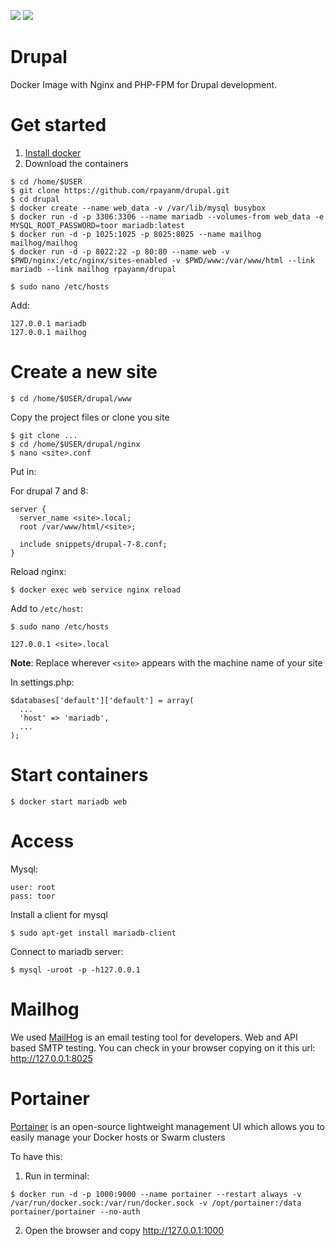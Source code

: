 [![](https://images.microbadger.com/badges/image/rpayanm/drupal.svg)](https://microbadger.com/images/rpayanm/drupal "Get your own image badge on microbadger.com")
[![](https://images.microbadger.com/badges/version/rpayanm/drupal.svg)](https://microbadger.com/images/rpayanm/drupal "Get your own version badge on microbadger.com")

# Drupal
Docker Image with Nginx and PHP-FPM for Drupal development.

# Get started
1. [Install docker](https://docs.docker.com/engine/installation/)
2. Download the containers
```
$ cd /home/$USER
$ git clone https://github.com/rpayanm/drupal.git
$ cd drupal
$ docker create --name web_data -v /var/lib/mysql busybox
$ docker run -d -p 3306:3306 --name mariadb --volumes-from web_data -e MYSQL_ROOT_PASSWORD=toor mariadb:latest
$ docker run -d -p 1025:1025 -p 8025:8025 --name mailhog mailhog/mailhog
$ docker run -d -p 8022:22 -p 80:80 --name web -v $PWD/nginx:/etc/nginx/sites-enabled -v $PWD/www:/var/www/html --link mariadb --link mailhog rpayanm/drupal
```
`$ sudo nano /etc/hosts`

Add:

```
127.0.0.1 mariadb
127.0.0.1 mailhog
```

# Create a new site
`$ cd /home/$USER/drupal/www`

Copy the project files or clone you site
```
$ git clone ...
$ cd /home/$USER/drupal/nginx
$ nano <site>.conf
```
Put in:

For drupal 7 and 8:
```
server {
  server_name <site>.local;
  root /var/www/html/<site>;

  include snippets/drupal-7-8.conf;
}
```
Reload nginx:

`$ docker exec web service nginx reload`

Add to `/etc/host`:

`$ sudo nano /etc/hosts`

`127.0.0.1 <site>.local`

**Note**: Replace wherever `<site>` appears with the machine name of your site

In settings.php:

```
$databases['default']['default'] = array(
  ...
  'host' => 'mariadb',
  ...
);
```

# Start containers
`$ docker start mariadb web`

# Access

Mysql:
```
user: root
pass: toor
```
Install a client for mysql

`$ sudo apt-get install mariadb-client`

Connect to mariadb server:

`$ mysql -uroot -p -h127.0.0.1`

# Mailhog
We used  [MailHog](https://github.com/mailhog/MailHog) is an email testing tool for developers. Web and API based SMTP testing.
You can check in your browser copying on it this url: http://127.0.0.1:8025

# Portainer
[Portainer](https://portainer.io) is an open-source lightweight management UI which allows you to easily manage your Docker hosts or Swarm clusters 

To have this:

1. Run in terminal:
```
$ docker run -d -p 1000:9000 --name portainer --restart always -v /var/run/docker.sock:/var/run/docker.sock -v /opt/portainer:/data portainer/portainer --no-auth
```

2. Open the browser and copy http://127.0.0.1:1000

